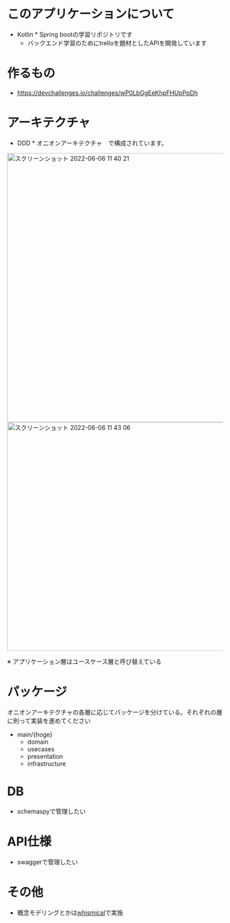 # このアプリケーションについて

- Kotlin * Spring bootの学習リポジトリです
  - バックエンド学習のためにtrelloを題材としたAPIを開発しています


# 作るもの

- https://devchallenges.io/challenges/wP0LbGgEeKhpFHUpPpDh


# アーキテクチャ

- DDD * オニオンアーキテクチャ　で構成されています。

<img width="627" alt="スクリーンショット 2022-06-06 11 40 21" src="https://user-images.githubusercontent.com/58138538/172085455-5a0bf5b0-74aa-45e9-a318-1998688d9218.png">


<img width="533" alt="スクリーンショット 2022-06-06 11 43 06" src="https://user-images.githubusercontent.com/58138538/172085670-cc09da08-d014-4f5d-8dcf-e50bbf8f4623.png">


※ アプリケーション層はユースケース層と呼び替えている

# パッケージ
オニオンアーキテクチャの各層に応じてパッケージを分けている。それぞれの層に則って実装を進めてください

- main/{hoge}
  - domain
  - usecases
  - presentation
  - infrastructure

# DB

- schemaspyで管理したい

# API仕様

- swaggerで管理したい 

# その他

- 概念モデリングとかは[whismical](https://whimsical.com/trello-HT3T4xCFTPPizny28xZaSW)で実施
